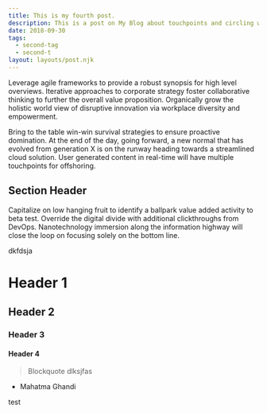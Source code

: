 ```yaml
---
title: This is my fourth post.
description: This is a post on My Blog about touchpoints and circling wagons.
date: 2018-09-30
tags:
  - second-tag
  - second-t
layout: layouts/post.njk
---
```


Leverage agile frameworks to provide a robust synopsis for high level overviews. Iterative approaches to corporate strategy foster collaborative thinking to further the overall value proposition. Organically grow the holistic world view of disruptive innovation via workplace diversity and empowerment.

Bring to the table win-win survival strategies to ensure proactive domination. At the end of the day, going forward, a new normal that has evolved from generation X is on the runway heading towards a streamlined cloud solution. User generated content in real-time will have multiple touchpoints for offshoring.

## Section Header

Capitalize on low hanging fruit to identify a ballpark value added activity to beta test. Override the digital divide with additional clickthroughs from DevOps. Nanotechnology immersion along the information highway will close the loop on focusing solely on the bottom line.

dkfdsja

# Header 1

## Header 2

### Header 3

#### Header 4

> Blockquote
> dlksjfas

- Mahatma Ghandi

test
